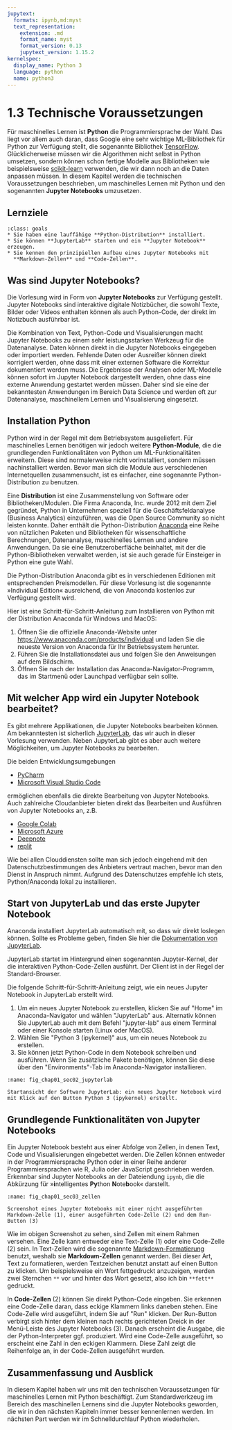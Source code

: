 ```yaml
---
jupytext:
  formats: ipynb,md:myst
  text_representation:
    extension: .md
    format_name: myst
    format_version: 0.13
    jupytext_version: 1.15.2
kernelspec:
  display_name: Python 3
  language: python
  name: python3
---
```


# 1.3 Technische Voraussetzungen

Für maschinelles Lernen ist **Python** die Programmiersprache der Wahl. Das
liegt vor allem auch daran, dass Google eine sehr wichtige ML-Bibliothek für
Python zur Verfügung stellt, die sogenannte Bibliothek
[TensorFlow](https://www.tensorflow.org). Glücklicherweise müssen wir die
Algorithmen nicht selbst in Python umsetzen, sondern können schon fertige
Modelle aus Bibliotheken wie beispielsweise
[scikit-learn](https://scikit-learn.org/stable/index.html) verwenden, die wir
dann noch an die Daten anpassen müssen. In diesem Kapitel werden die technischen
Voraussetzungen beschrieben, um maschinelles Lernen mit Python und den
sogenannten **Jupyter Notebooks** umzusetzen. 


## Lernziele

```{admonition} Lernziele
:class: goals
* Sie haben eine lauffähige **Python-Distribution** installiert.
* Sie können **JupyterLab** starten und ein **Jupyter Notebook** erzeugen.
* Sie kennen den prinzipiellen Aufbau eines Jupyter Notebooks mit
  **Markdown-Zellen** und **Code-Zellen**.
```


## Was sind Jupyter Notebooks?

Die Vorlesung wird in Form von **Jupyter Notebooks** zur Verfügung gestellt.
Jupyter Notebooks sind interaktive digitale Notizbücher, die sowohl Texte,
Bilder oder Videos enthalten können als auch Python-Code, der direkt im
Notizbuch ausführbar ist. 

Die Kombination von Text, Python-Code und Visualisierungen macht Jupyter
Notebooks zu einem sehr leistungsstarken Werkzeug für die Datenanalyse. Daten
können direkt in die Jupyter Notebooks eingegeben oder importiert werden.
Fehlende Daten oder Ausreißer können direkt korrigiert werden, ohne dass mit
einer externen Software die Korrektur dokumentiert werden muss. Die Ergebnisse
der Analysen oder ML-Modelle können sofort im Jupyter Notebook dargestellt
werden, ohne dass eine externe Anwendung gestartet werden müssen. Daher sind sie
eine der bekanntesten Anwendungen im Bereich Data Science und werden oft zur
Datenanalyse, maschinellem Lernen und Visualisierung eingesetzt.


## Installation Python

Python wird in der Regel mit dem Betriebsystem ausgeliefert. Für maschinelles
Lernen benötigen wir jedoch weitere **Python-Module**, die die grundlegenden
Funktionalitäten von Python um ML-Funktionalitäten erweitern. Diese sind
normalerweise nicht vorinstalliert, sondern müssen nachinstalliert werden. Bevor
man sich die Module aus verschiedenen Internetquellen zusammensucht, ist es
einfacher, eine sogenannte Python-Distribution zu benutzen. 

Eine **Distribution** ist eine Zusammenstellung von Software oder
Bibliotheken/Modulen. Die Firma Anaconda, Inc. wurde 2012 mit dem Ziel
gegründet, Python in Unternehmen speziell für die Geschäftsfeldanalyse (Business
Analytics) einzuführen, was die Open Source Community so nicht leisten konnte.
Daher enthält die Python-Distribution [Anaconda](https://www.anaconda.com) eine
Reihe von nützlichen Paketen und Bibliotheken für wissenschaftliche
Berechnungen, Datenanalyse, maschinelles Lernen und andere Anwendungen. Da sie
eine Benutzeroberfläche beinhaltet, mit der die Python-Bibliotheken verwaltet
werden, ist sie auch gerade für Einsteiger in Python eine gute Wahl.

Die Python-Distribution Anaconda gibt es in verschiedenen Editionen mit
entsprechenden Preismodellen. Für diese Vorlesung ist die sogenannte »Individual
Edition« ausreichend, die von Anaconda kostenlos zur Verfügung gestellt wird.

Hier ist eine Schritt-für-Schritt-Anleitung zum Installieren von Python mit der
Distribution Anaconda für Windows und MacOS:

1. Öffnen Sie die offizielle Anaconda-Website unter
   https://www.anaconda.com/products/individual und laden Sie die neueste
   Version von Anaconda für Ihr Betriebssystem herunter.
2. Führen Sie die Installationsdatei aus und folgen Sie den Anweisungen auf dem
   Bildschirm. 
3. Öffnen Sie nach der Installation das Anaconda-Navigator-Programm, das im
   Startmenü oder Launchpad verfügbar sein sollte.


## Mit welcher App wird ein Jupyter Notebook bearbeitet?

Es gibt mehrere Applikationen, die Jupyter Notebooks bearbeiten können. Am
bekanntesten ist sicherlich [JupyterLab](https://jupyter.org), das wir auch in
dieser Vorlesung verwenden. Neben JupyterLab gibt es aber auch weitere
Möglichkeiten, um Jupyter Notebooks zu bearbeiten. 

Die beiden Entwicklungsumgebungen

* [PyCharm](https://www.jetbrains.com/help/pycharm/jupyter-notebook-support.html)
* [Microsoft Visual Studio Code](https://code.visualstudio.com/docs/datascience/jupyter-notebooks)

ermöglichen ebenfalls die direkte Bearbeitung von Jupyter Notebooks. Auch
zahlreiche Cloudanbieter bieten direkt das Bearbeiten und Ausführen von Jupyter
Notebooks an, z.B.

* [Google Colab](https://colab.research.google.com/notebook)
* [Microsoft Azure](https://learn.microsoft.com/en-us/azure/machine-learning/how-to-run-jupyter-notebooks)
* [Deepnote](https://deepnote.com)
* [replit](https://replit.com/template/jupyter-notebook)

Wie bei allen Clouddiensten sollte man sich jedoch eingehend mit den
Datenschutzbestimmungen des Anbieters vertraut machen, bevor man den Dienst in
Anspruch nimmt. Aufgrund des Datenschutzes empfehle ich stets, Python/Anaconda
lokal zu installieren.


## Start von JupyterLab und das erste Jupyter Notebook 

Anaconda installiert JupyterLab automatisch mit, so dass wir direkt loslegen
können. Sollte es Probleme geben, finden Sie hier die [Dokumentation von
JupyterLab](https://jupyterlab.readthedocs.io/en/stable/getting_started/overview.html).

JupyterLab startet im Hintergrund einen sogenannten Jupyter-Kernel, der die
interaktiven Python-Code-Zellen ausführt. Der Client ist in der Regel der
Standard-Browser.

Die folgende Schritt-für-Schritt-Anleitung zeigt, wie ein neues Jupyter Notebook
in JupyterLab erstellt wird.

1. Um ein neues Jupyter Notebook zu erstellen, klicken Sie auf "Home" im
   Anaconda-Navigator und wählen "JupyterLab" aus. Alternativ können Sie
   JupyterLab auch mit dem Befehl "jupyter-lab" aus einem Terminal oder einer
   Konsole starten (Linux oder MacOS).
2. Wählen Sie "Python 3 (ipykernel)" aus, um ein neues Notebook zu erstellen.
3. Sie können jetzt Python-Code in dem Notebook schreiben und ausführen. Wenn
   Sie zusätzliche Pakete benötigen, können Sie diese über den
   "Environments"-Tab im Anaconda-Navigator installieren.

```{figure} pics/fig_chap01_sec02_jupyterlab.png
:name: fig_chap01_sec02_jupyterlab

Startansicht der Software JupyterLab: ein neues Jupyter Notebook wird mit Klick auf den Button Python 3 (ipykernel) erstellt.
```


## Grundlegende Funktionalitäten von Jupyter Notebooks

Ein Jupyter Notebook besteht aus einer Abfolge von Zellen, in denen Text, Code
und Visualisierungen eingebettet werden. Die Zellen können entweder in der
Programmiersprache Python oder in einer Reihe anderer Programmiersprachen wie R,
Julia oder JavaScript geschrieben werden. Erkennbar sind Jupyter Notebooks an
der Dateiendung `ipynb`, die die Abkürzung für »**i**ntelligentes **Py**thon
**N**ote**b**ook« darstellt.

```{figure} pics/fig_chap01_sec03_zellen.png
:name: fig_chap01_sec03_zellen

Screenshot eines Jupyter Notebooks mit einer nicht ausgeführten Markdown-Zelle (1), einer ausgeführten Code-Zelle (2) und dem Run-Button (3)
```

Wie im obigen Screenshot zu sehen, sind Zellen mit einem Rahmen versehen. Eine
Zelle kann entweder eine Text-Zelle (1) oder eine Code-Zelle (2) sein. In
Text-Zellen wird die sogenannte
[Markdown-Formatierung](https://de.wikipedia.org/wiki/Markdown) benutzt, weshalb
sie **Markdown-Zellen** genannt werden. Bei dieser Art, Text zu formatieren,
werden Textzeichen benutzt anstatt auf einen Button zu klicken. Um
beispielsweise ein Wort fettgedruckt anzuzeigen, werden zwei Sternchen `**` vor
und hinter das Wort gesetzt, also ich bin `**fett**` gedruckt. 

In **Code-Zellen** (2) können Sie direkt Python-Code eingeben. Sie erkennen eine
Code-Zelle daran, dass eckige Klammern links daneben stehen. Eine Code-Zelle
wird ausgeführt, indem Sie auf "Run" klicken. Der Run-Button verbirgt sich
hinter dem kleinen nach rechts gerichteten Dreick in der Menü-Leiste des Jupyter
Notebooks (3). Danach erscheint die Ausgabe, die der Python-Interpreter ggf.
produziert. Wird eine Code-Zelle ausgeführt, so erscheint eine Zahl in den
eckigen Klammern. Diese Zahl zeigt die Reihenfolge an, in der Code-Zellen
ausgeführt wurden.

## Zusammenfassung und Ausblick

In diesem Kapitel haben wir uns mit den technischen Voraussetzungen für
maschinelles Lernen mit Python beschäftigt. Zum Standardwerkzeug im Bereich des
maschinellen Lernens sind die Jupyter Notebooks geworden, die wir in den
nächsten Kapiteln immer besser kennenlernen werden. Im nächsten Part werden wir
im Schnelldurchlauf Python wiederholen.